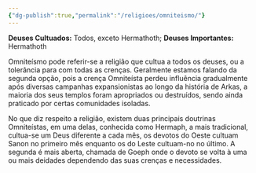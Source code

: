 ```yaml
---
{"dg-publish":true,"permalink":"/religioes/omniteismo/"}
---
```


 __Deuses Cultuados:__ Todos, exceto Hermathoth;
 __Deuses Importantes:__ Hermathoth

Omniteísmo pode referir-se a religião que cultua a todos os deuses, ou a tolerância para com todas as crenças. Geralmente estamos falando da segunda opção, pois a crença Omniteísta perdeu influência gradualmente após diversas campanhas expansionistas ao longo da história de Arkas, a maioria dos seus templos foram apropriados ou destruídos, sendo ainda praticado por certas comunidades isoladas.

No que diz respeito a religião, existem duas principais doutrinas Omniteístas, em uma delas, conhecida como Hermaph, a mais tradicional, cultua-se um Deus diferente a cada mês, os devotos do Oeste cultuam Sanon no primeiro mês enquanto os do Leste cultuam-no no último. A segunda é mais aberta, chamada de Goeph onde o devoto se volta à uma ou mais deidades dependendo das suas crenças e necessidades. 